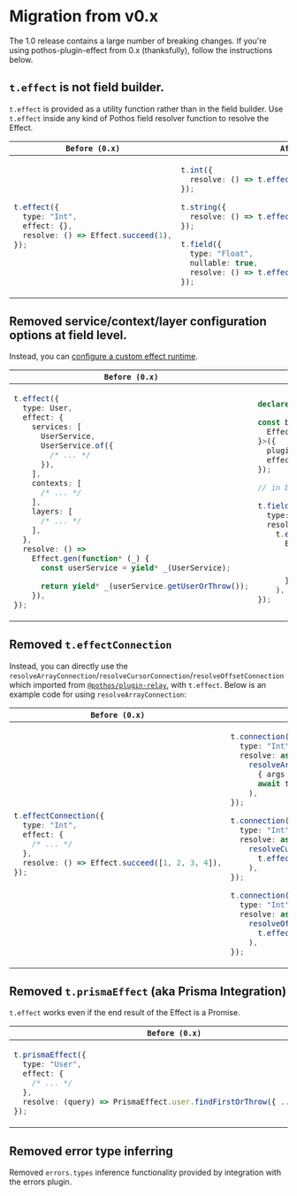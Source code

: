 # Migration from v0.x

The 1.0 release contains a large number of breaking changes. If you're using pothos-plugin-effect from 0.x (thanksfully), follow the instructions below.

## `t.effect` is not field builder.

`t.effect` is provided as a utility function rather than in the field builder. Use `t.effect` inside any kind of Pothos field resolver function to resolve the Effect.

<table>
<thead>
<tr>
<th><code>Before (0.x)</code></th>
<th><code>After (1.0.0 ~)</code></th>
</thead>
<tbody>
<tr>
<td>

```ts
t.effect({
  type: "Int",
  effect: {},
  resolve: () => Effect.succeed(1),
});
```

</td>
<td>

```ts
t.int({
  resolve: () => t.effect(Effect.succeed(1)),
});

t.string({
  resolve: () => t.effect(Effect.succeed("Hello, World!")),
});

t.field({
  type: "Float",
  nullable: true,
  resolve: () => t.effect(Effect.succeedNone),
});
```

</td>
</tr>
</tbody>
</table>

## Removed service/context/layer configuration options at field level.

Instead, you can [configure a custom effect runtime](./README.md#configure-custom-runtime).

<table>
<thead>
<tr>
<th><code>Before (0.x)</code></th>
<th><code>After (1.0.0 ~)</code></th>
</thead>
<tbody>
<tr>
<td>

```ts
t.effect({
  type: User,
  effect: {
    services: [
      UserService,
      UserService.of({
        /* ... */
      }),
    ],
    contexts: [
      /* ... */
    ],
    layers: [
      /* ... */
    ],
  },
  resolve: () =>
    Effect.gen(function* (_) {
      const userService = yield* _(UserService);

      return yield* _(userService.getUserOrThrow());
    }),
});
```

</td>
<td>

```ts
declare const effectRuntime: Runtime.Runtime<UserService>;

const builder = new SchemaBuilder<{
  EffectRuntime: Runtime.Runtime<UserService>;
}>({
  plugins: [EffectPlugin],
  effectOptions: { effectRuntime },
});

// in builder:

t.field({
  type: User,
  resolve: () =>
    t.effect(
      Effect.gen(function* (_) {
        const userService = yield* _(UserService);

        return yield* _(userService.getUserOrThrow());
      })
    ),
});
```

</td>
</tr>
</tbody>
</table>

## Removed `t.effectConnection`

Instead, you can directly use the `resolveArrayConnection`/`resolveCursorConnection`/`resolveOffsetConnection` which imported from [`@pothos/plugin-relay`](https://pothos-graphql.dev/docs/plugins/relay), with `t.effect`. Below is an example code for using `resolveArrayConnection`:

<table>
<thead>
<tr>
<th><code>Before (0.x)</code></th>
<th><code>After (1.0.0 ~)</code></th>
</thead>
<tbody>
<tr>
<td>

```ts
t.effectConnection({
  type: "Int",
  effect: {
    /* ... */
  },
  resolve: () => Effect.succeed([1, 2, 3, 4]),
});
```

</td>
<td>

```ts
t.connection({
  type: "Int",
  resolve: async (_root, args) =>
    resolveArrayConnection(
      { args },
      await t.effect(Effect.succeed([1, 2, 3, 4]))
    ),
});

t.connection({
  type: "Int",
  resolve: async (_root, args) =>
    resolveCursorConnection({ args, toCursor: (id) => id }, (_params) =>
      t.effect(Effect.succeed([1, 2, 3, 4]))
    ),
});

t.connection({
  type: "Int",
  resolve: async (_root, args) =>
    resolveOffsetConnection({ args }, (_params) =>
      t.effect(Effect.succeed([1, 2, 3, 4]))
    ),
});
```

</td>
</tr>
</tbody>
</table>

## Removed `t.prismaEffect` (aka Prisma Integration)

`t.effect` works even if the end result of the Effect is a Promise.

<table>
<thead>
<tr>
<th><code>Before (0.x)</code></th>
<th><code>After (1.0.0 ~)</code></th>
</thead>
<tbody>
<tr>
<td>

```ts
t.prismaEffect({
  type: "User",
  effect: {
    /* ... */
  },
  resolve: (query) => PrismaEffect.user.findFirstOrThrow({ ...query }),
});
```

</td>
<td>

```ts
t.prismaField({
  type: "User",
  resolve: (query) =>
    t.effect(Effect.succeed(prisma.user.findFirstOrThrow({ ...query }))),
});
```

</td>
</tr>
</tbody>
</table>

## Removed error type inferring

Removed `errors.types` inference functionality provided by integration with the errors plugin.
